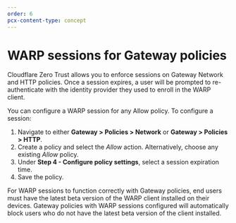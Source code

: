 ```yaml
---
order: 6
pcx-content-type: concept
---
```


# WARP sessions for Gateway policies

Cloudflare Zero Trust allows you to enforce sessions on Gateway Network and HTTP policies. Once a session expires, a user will be prompted to re-authenticate with the identity provider they used to enroll in the WARP client.

You can configure a WARP session for any Allow policy. To configure a session:

1.  Navigate to either **Gateway > Policies > Network** or **Gateway > Policies > HTTP**.
2.  Create a policy and select the *Allow* action. Alternatively, choose any existing *Allow* policy.
3.  Under **Step 4 - Configure policy settings**, select a session expiration time.
4.  Save the policy.

<Aside type='Warning'>

For WARP sessions to function correctly with Gateway policies, end users must have the latest beta version of the WARP client installed on their devices. Gateway policies with WARP sessions configured will automatically block users who do not have the latest beta version of the client installed.

</Aside>
